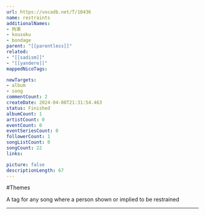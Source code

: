 ```yaml
---
url: https://vocadb.net/T/10436
name: restraints
additionalNames: 
- 拘束
- kousoku
- bondage
parent: "[[parentless]]"
related:
- "[[sadism]]"
- "[[yandere]]"
mappedNicoTags:

newTargets:
- album
- song
commentCount: 2
createDate: 2024-04-08T21:31:54.463
status: Finished
albumCount: 1
artistCount: 0
eventCount: 0
eventSeriesCount: 0
followerCount: 1
songListCount: 0
songCount: 22
links: 

picture: false
descriptionLength: 67
---
```


#Themes

A tag for any song where a person shown or implied to be restrained

---

